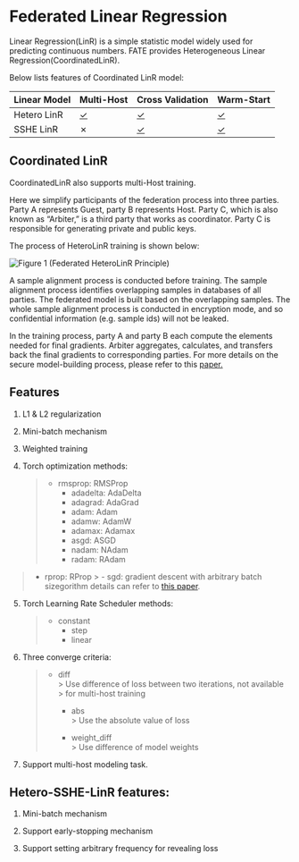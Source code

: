 # Federated Linear Regression

Linear Regression(LinR) is a simple statistic model widely used for
predicting continuous numbers. FATE provides Heterogeneous Linear
Regression(CoordinatedLinR).

Below lists features of Coordinated LinR model:

| Linear Model    	 | Multi-Host                                                                   	 | Cross Validation                                                 	     | Warm-Start                                                                     |
|-------------------|--------------------------------------------------------------------------------|------------------------------------------------------------------------|--------------------------------------------------------------------------------|
| Hetero LinR     	 | [&check;](../../../examples/pipeline/coordinated_linr/test_linr_multi_host.py) | [&check;](../../../examples/pipeline/coordinated_linr/test_linr_cv.py) | [&check;](../../../examples/pipeline/coordinated_linr/test_linr_warm_start.py) |
| SSHE LinR         | &cross;                                                                        | [&check;](../../../examples/pipeline/sshe_linr/test_linr_cv.py)        | [&check;](../../../examples/pipeline/sshe_linr/test_linr_warm_start.py)        |                                                  |                                                                        |                                                               |

## Coordinated LinR

CoordinatedLinR also supports multi-Host training.

Here we simplify participants of the federation process into three
parties. Party A represents Guest, party B represents Host. Party C,
which is also known as “Arbiter,” is a third party that works as
coordinator. Party C is responsible for generating private and public
keys.

The process of HeteroLinR training is shown below:

![Figure 1 (Federated HeteroLinR
Principle)](../../images/HeteroLinR.png)

A sample alignment process is conducted before training. The sample
alignment process identifies overlapping samples in databases of all
parties. The federated model is built based on the overlapping samples.
The whole sample alignment process is conducted in encryption mode, and
so confidential information (e.g. sample ids) will not be leaked.

In the training process, party A and party B each compute the elements
needed for final gradients. Arbiter aggregates, calculates, and
transfers back the final gradients to corresponding parties. For more
details on the secure model-building process, please refer to this
[paper.](https://arxiv.org/pdf/1902.04885.pdf)

## Features

1. L1 & L2 regularization

2. Mini-batch mechanism

3. Weighted training

4. Torch optimization methods:

   > - rmsprop: RMSProp
   >   - adadelta: AdaDelta
   >   - adagrad: AdaGrad
   >   - adam: Adam
   >   - adamw: AdamW
   >   - adamax: Adamax
   >   - asgd: ASGD
   >   - nadam: NAdam
   >   - radam: RAdam

> - rprop: RProp
    >     - sgd: gradient descent with arbitrary batch sizegorithm details can refer
    to [this paper](https://arxiv.org/abs/1912.00513v2).

5. Torch Learning Rate Scheduler methods:
   > - constant
   >   - step
   >   - linear
6. Three converge criteria:

   > - diff  
       >     Use difference of loss between two iterations, not available
       >     for multi-host training
   >
   >   - abs  
         >     Use the absolute value of loss
   >
   >   - weight\_diff  
         >     Use difference of model weights

5. Support multi-host modeling task.

## Hetero-SSHE-LinR features:

1. Mini-batch mechanism

2. Support early-stopping mechanism

3. Support setting arbitrary frequency for revealing loss 
